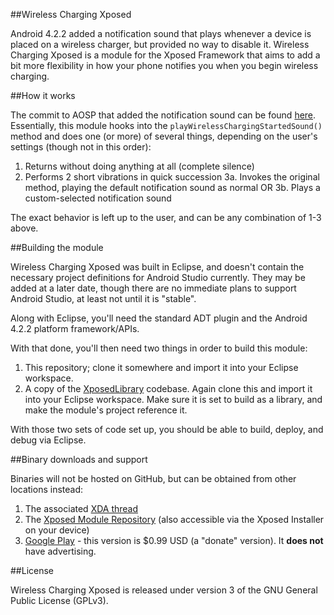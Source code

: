 ##Wireless Charging Xposed

Android 4.2.2 added a notification sound that plays whenever a device is placed on a wireless charger, 
but provided no way to disable it. Wireless Charging Xposed is a module for the Xposed Framework that 
aims to add a bit more flexibility in how your phone notifies you when you begin wireless charging.

##How it works

The commit to AOSP that added the notification sound can be found [here](https://android.googlesource.com/platform/frameworks/base/+/84e2756c0f3794c6efe5568a9d09101ba689fb39%5E!/). Essentially,
this module hooks into the `playWirelessChargingStartedSound()` method and does one (or more) of several 
things, depending on the user's settings (though not in this order):

 1. Returns without doing anything at all (complete silence)
 2. Performs 2 short vibrations in quick succession
 3a. Invokes the original method, playing the default notification sound as normal OR
 3b. Plays a custom-selected notification sound
 
The exact behavior is left up to the user, and can be any combination of 1-3 above.

##Building the module

Wireless Charging Xposed was built in Eclipse, and doesn't contain the necessary project definitions
for Android Studio currently. They may be added at a later date, though there are no immediate plans
to support Android Studio, at least not until it is "stable".

Along with Eclipse, you'll need the standard ADT plugin and the Android 4.2.2 platform framework/APIs.

With that done, you'll then need two things in order to build this module:

 1. This repository; clone it somewhere and import it into your Eclipse workspace.
 2. A copy of the [XposedLibrary](https://github.com/rovo89/XposedMods/tree/master/XposedLibrary) codebase. Again clone this and import it into your Eclipse workspace.
    Make sure it is set to build as a library, and make the module's project reference it.

With those two sets of code set up, you should be able to build, deploy, and debug via Eclipse.

##Binary downloads and support

Binaries will not be hosted on GitHub, but can be obtained from other locations instead:

 1. The associated [XDA thread](http://forum.xda-developers.com/showthread.php?t=2587431)
 2. The [Xposed Module Repository](http://repo.xposed.info/module/com.eldarerathis.xposedmodule.wirelesschargingxposed) (also accessible via the Xposed Installer on your device)
 3. [Google Play](https://play.google.com/store/apps/details?id=com.eldarerathis.xposedmodule.wirelesschargingxposed) - this version is $0.99 USD (a "donate" version). It **does not** have advertising.
 
##License

Wireless Charging Xposed is released under version 3 of the GNU General Public License (GPLv3).
 